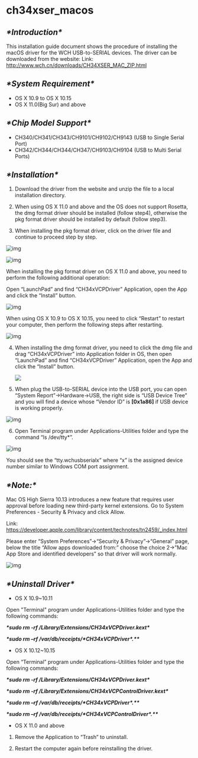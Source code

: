 # ch34xser_macos
## ***\*Introduction\****

This installation guide document shows the procedure of installing the macOS driver for the WCH USB-to-SERIAL devices. The driver can be downloaded from the website:
Link: http://www.wch.cn/downloads/CH34XSER_MAC_ZIP.html

## ***\*System Requirement\****

- OS X 10.9 to OS X 10.15
- OS X 11.0(Big Sur) and above

## ***\*Chip Model Support\****

- CH340/CH341/CH343/CH9101/CH9102/CH9143 (USB to Single Serial Port)
- CH342/CH344/CH344/CH347/CH9103/CH9104 (USB to Multi Serial Ports)

## ***\*Installation\****

1. Download the driver from the website and unzip the file to a local installation directory.

2. When using OS X 11.0 and above and the OS does not support Rosetta, the dmg format driver should be installed (follow step4), otherwise the pkg format driver should be installed by default (follow step3).

3. When installing the pkg format driver, click on the driver file and continue to proceed step by step.

![img](README.assets/1.png) 



![img](README.assets/wpsFC5B.tmp.jpg) 

When installing the pkg format driver on OS X 11.0 and above, you need to perform the following additional operation:

Open “LaunchPad” and find “CH34xVCPDriver” Application, open the App and click the “Install” button.

![img](README.assets/wpsFC5C.tmp.png) 

When using OS X 10.9 to OS X 10.15, you need to click “Restart” to restart your computer, then perform the following steps after restarting.

![img](README.assets/wpsFC5D.tmp.jpg) 

4. When installing the dmg format driver, you need to click the dmg file and drag “CH34xVCPDriver” into Application folder in OS, then open “LaunchPad” and find “CH34xVCPDriver” Application, open the App and click the “Install” button.

   ![](E:\ShareSources\Tmp_Others\wch_drivers\Git_Repos\ch34xser_macos\README.assets\wpsFC5C.tmp.png)

5. When plug the USB-to-SERIAL device into the USB port, you can open “System Report”->Hardware->USB, the right side is “USB Device Tree” and you will find a device whose “Vendor ID” is **[0x1a86]** if USB device is working properly.

![img](README.assets/wpsFC5E.tmp.jpg) 

6. Open Terminal program under Applications-Utilities folder and type the command “ls /dev/tty*”.

![img](README.assets/wpsFC5F.tmp.jpg) 

You should see the “tty.wchusbserialx” where “x” is the assigned device number similar to Windows COM port assignment. 

 

## ***\*Note:\****

Mac OS High Sierra 10.13 introduces a new feature that requires user approval before loading new third-party kernel extensions. Go to System Preferences - Security & Privacy and click Allow. 

Link: https://developer.apple.com/library/content/technotes/tn2459/_index.html

Please enter “System Preferences”->“Security & Privacy”->“General” page, below the title “Allow apps downloaded from:” choose the choice 2->”Mac App Store and identified developers” so that driver will work normally.

![img](README.assets/wpsFC70.tmp.png) 

## ***\*Uninstall Driver\****

- OS X 10.9~10.11 

Open "Terminal" program under Applications-Utilities folder and type the following commands:

***\*sudo rm -rf  /Library/Extensions/CH34xVCPDriver.kext\****

***\*sudo rm –rf /var/db/receipts/\*CH34xVCPDriver\*.\*\**** 

- OS X 10.12~10.15 

Open “Terminal” program under Applications-Utilities folder and type the following commands:

***\*sudo rm -rf /Library/Extensions/CH34xVCPDriver.kext\****

***\*sudo rm -rf /Library/Extensions/CH34xVCPControlDriver.kext\****

***\*sudo rm –rf /var/db/receipts/\*CH34xVCPDriver\*.\*\**** 

***\*sudo rm –rf /var/db/receipts/\*CH34xVCPControlDriver\*.\*\**** 

- OS X 11.0 and above

1. Remove the Application to “Trash” to uninstall.

2. Restart the computer again before reinstalling the driver.

 
